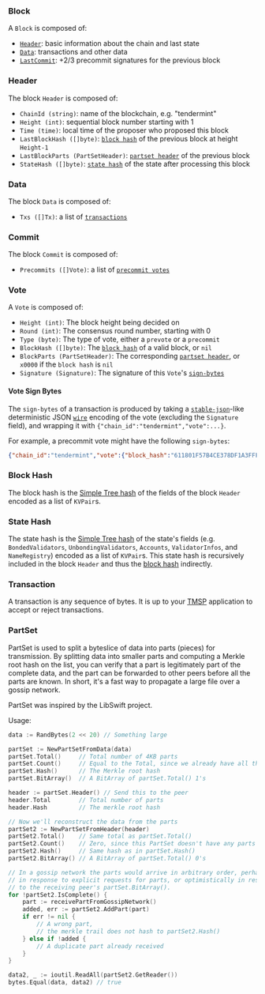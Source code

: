 ### Block
A `Block` is composed of:
- [`Header`](#header): basic information about the chain and last state
- [`Data`](#data): transactions and other data
- [`LastCommit`](#commit): +2/3 precommit signatures for the previous block

### Header
The block `Header` is composed of:
- `ChainId (string)`: name of the blockchain, e.g. "tendermint"
- `Height (int)`: sequential block number starting with 1
- `Time (time)`: local time of the proposer who proposed this block
- `LastBlockHash ([]byte)`: [`block hash`](#block-hash) of the previous block at height `Height-1` 
- `LastBlockParts (PartSetHeader)`: [`partset header`](#partset-header) of the previous block
- `StateHash ([]byte)`: [`state hash`](#state-hash) of the state after processing this block

### Data
The block `Data` is composed of:
- `Txs ([]Tx)`: a list of [`transactions`](#transaction)

### Commit
The block `Commit` is composed of:
- `Precommits ([]Vote)`: a list of [`precommit votes`](#vote)

### Vote
A `Vote` is composed of:
- `Height (int)`: The block height being decided on
- `Round (int)`: The consensus round number, starting with 0
- `Type (byte)`: The type of vote, either a `prevote` or a `precommit`
- `BlockHash ([]byte)`: The [`block hash`](#block-hash) of a valid block, or `nil`
- `BlockParts (PartSetHeader)`: The corresponding [`partset header`](#partset-header), or `x0000` if the `block hash` is `nil`
- `Signature (Signature)`: The signature of this `Vote`'s [`sign-bytes`](#vote-sign-bytes)

#### Vote Sign Bytes
The `sign-bytes` of a transaction is produced by taking a [`stable-json`](https://github.com/substack/json-stable-stringify)-like deterministic JSON [`wire`](Wire-Protocol) encoding of the vote (excluding the `Signature` field), and wrapping it with `{"chain_id":"tendermint","vote":...}`.

For example, a precommit vote might have the following `sign-bytes`:

```json
{"chain_id":"tendermint","vote":{"block_hash":"611801F57B4CE378DF1A3FFF1216656E89209A99","block_parts_header":{"hash":"B46697379DBE0774CC2C3B656083F07CA7E0F9CE","total":123},"height":1234,"round":1,"type":2}}
```

### Block Hash

The block hash is the [Simple Tree hash](Merkle-Trees#simple-tree-with-dictionaries) of the fields of the block `Header` encoded as a list of `KVPair`s.

### State Hash

The state hash is the [Simple Tree hash](Merkle-Trees#simple-tree-with-dictionaries) of the state's fields (e.g. `BondedValidators`, `UnbondingValidators`, `Accounts`, `ValidatorInfos`, and `NameRegistry`) encoded as a list of `KVPair`s.  This state hash is recursively included in the block `Header` and thus the [block hash](#block-hash) indirectly.

### Transaction

A transaction is any sequence of bytes.  It is up to your [TMSP](https://github.com/tendermint/tmsp) application to accept or reject transactions.

### PartSet

PartSet is used to split a byteslice of data into parts (pieces) for transmission.
By splitting data into smaller parts and computing a Merkle root hash on the list,
you can verify that a part is legitimately part of the complete data, and the
part can be forwarded to other peers before all the parts are known.  In short,
it's a fast way to propagate a large file over a gossip network.

PartSet was inspired by the LibSwift project.

Usage:

```Go
data := RandBytes(2 << 20) // Something large

partSet := NewPartSetFromData(data)
partSet.Total()     // Total number of 4KB parts
partSet.Count()     // Equal to the Total, since we already have all the parts
partSet.Hash()      // The Merkle root hash
partSet.BitArray()  // A BitArray of partSet.Total() 1's

header := partSet.Header() // Send this to the peer
header.Total        // Total number of parts
header.Hash         // The merkle root hash

// Now we'll reconstruct the data from the parts
partSet2 := NewPartSetFromHeader(header)
partSet2.Total()    // Same total as partSet.Total()
partSet2.Count()    // Zero, since this PartSet doesn't have any parts yet.
partSet2.Hash()     // Same hash as in partSet.Hash()
partSet2.BitArray() // A BitArray of partSet.Total() 0's

// In a gossip network the parts would arrive in arbitrary order, perhaps
// in response to explicit requests for parts, or optimistically in response
// to the receiving peer's partSet.BitArray().
for !partSet2.IsComplete() {
    part := receivePartFromGossipNetwork()
    added, err := partSet2.AddPart(part)
    if err != nil {
		// A wrong part,
        // the merkle trail does not hash to partSet2.Hash()
    } else if !added {
        // A duplicate part already received
    }
}

data2, _ := ioutil.ReadAll(partSet2.GetReader())
bytes.Equal(data, data2) // true
